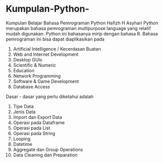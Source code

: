# Kumpulan-Python-
Kumpulan Belajar Bahasa Pemrograman Python Hafizh H Asyhari
Python merupakan bahasa pemrograman multipurpose language yang relatif mudah digunakan. Python ini bahasanya mirip dengan bahasa R. Bahasa pemrograman ini bisa dapat diaplikasikan pada

1. Artificial Intelligence / Kecerdasan Buatan
2. Web and Internet Development
3. Desktop GUIs
4. Scientific & Numeric
5. Education
6. Network Programming
7. Software & Game Development
8. Database Access

Dasar - dasar yang perlu diketahui adalah

1. Tipe Data
2. Jenis Data
3. Import dan Export Data
4. Operasi pada Dataframe
5. Operasi pada List
6. Operasi pada String
7. Looping
8. Datetime
9. Aggregate dan Group Operations 
10. Data Cleaning dan Preparation

